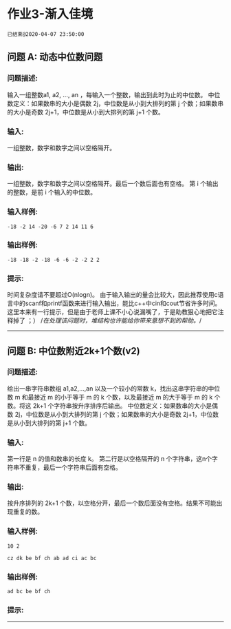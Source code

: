 # 作业3-渐入佳境
`已结束@2020-04-07 23:50:00`
## 问题 A: 动态中位数问题
### 问题描述:
输入一组整数a1, a2, …, an ，每输入一个整数，输出到此时为止的中位数。     	中位数定义：如果数串的大小是偶数 2j，中位数是从小到大排列的第 j 个数；如果数串的大小是奇数 2j+1，中位数是从小到大排列的第 j+1 个数。
### 输入:
一组整数，数字和数字之间以空格隔开。
### 输出:
一组整数，数字和数字之间以空格隔开。最后一个数后面也有空格。    	第 i 个输出的整数，是前 i 个输入的中位数。
### 输入样例:
```
-18 -2 14 -20 -6 7 2 14 11 6
```
### 输出样例:
```
-18 -18 -2 -18 -6 -6 -2 -2 2 2
```
### 提示:
时间复杂度请不要超过O(nlogn)。  由于输入输出的量会比较大，因此推荐使用c语言中的scanf和printf函数来进行输入输出，能比c++中cin和cout节省许多时间。    	这里本来有一行提示，但是由于老师上课不小心说漏嘴了，于是助教狠心地把它注释掉了 ；）    	/*在处理该问题时，堆结构也许能给你带来意想不到的帮助。*/

---
## 问题 B: 中位数附近2k+1个数(v2)
### 问题描述:
给出一串字符串数组 a1,a2,...,an 以及一个较小的常数 k，找出这串字符串的中位数 m 和最接近 m 的小于等于 m 的 k 个数，以及最接近 m 的大于等于 m 的 k 个数。将这 2k+1 个字符串按升序排序后输出。     	中位数定义：如果数串的大小是偶数 2j，中位数是从小到大排列的第 j 个数；如果数串的大小是奇数 2j+1，中位数是从小到大排列的第 j+1 个数。
### 输入:
第一行是 n 的值和数串的长度 k。     	第二行是以空格隔开的 n 个字符串，这n个字符串不重复，最后一个字符串后面有空格。
### 输出:
按升序排列的 2k+1 个数，以空格分开，最后一个数后面没有空格。结果不可能出现重复的数。
### 输入样例:
```
10 2
cz dk be bf ch ab ad ci ac bc
```
### 输出样例:
```
ad bc be bf ch
```
### 提示:


---
